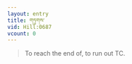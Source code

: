 ```yaml
---
layout: entry
title: གཏུགས་
vid: Hill:0687
vcount: 0
---
```

> To reach the end of, to run out TC\.


